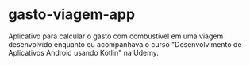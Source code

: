# gasto-viagem-app
Aplicativo para calcular o gasto com combustível  em uma viagem desenvolvido enquanto eu acompanhava o curso "Desenvolvimento de Aplicativos Android usando Kotlin" na Udemy. 
